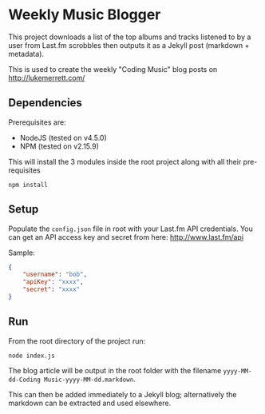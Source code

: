 # Weekly Music Blogger

This project downloads a list of the top albums and tracks listened to by a user from Last.fm scrobbles then outputs it as a Jekyll post (markdown + metadata).

This is used to create the weekly "Coding Music" blog posts on http://lukemerrett.com/

## Dependencies

Prerequisites are:

* NodeJS (tested on v4.5.0)
* NPM (tested on v2.15.9)

This will install the 3 modules inside the root project along with all their pre-requisites

```
npm install
```

## Setup

Populate the `config.json` file in root with your Last.fm API credentials.  You can get an API access key and secret from here: http://www.last.fm/api

Sample:

```json
{
    "username": "bob",
    "apiKey": "xxxx",
    "secret": "xxxx"
}
```

## Run 

From the root directory of the project run:

```
node index.js
```

The blog article will be output in the root folder with the filename `yyyy-MM-dd-Coding Music-yyyy-MM-dd.markdown`.

This can then be added immediately to a Jekyll blog; alternatively the markdown can be extracted and used elsewhere.